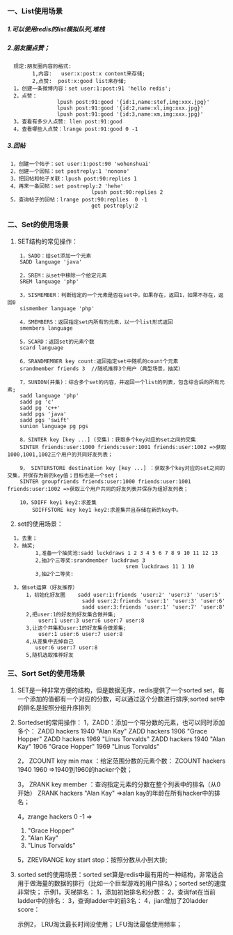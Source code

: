 ### 一、List使用场景
##### 1.可以使用redis的list模拟队列,堆栈
##### 2.朋友圈点赞；
      规定:朋友圈内容的格式:
            1,内容:   user:x:post:x content来存储;
            2,点赞:  post:x:good list来存储;
      1，创建一条微博内容：set user:1:post:91 'hello redis';
      2，点赞：
                    lpush post:91:good '{id:1,name:stef,img:xxx.jpg}'
                    lpush post:91:good '{id:2,name:xl,img:xxx.jpg}'
                    lpush post:91:good '{id:3,name:xm,img:xxx.jpg}'
      3，查看有多少人点赞: llen post:91:good
      4，查看哪些人点赞：lrange post:91:good 0 -1

##### 3.回帖
     1，创建一个帖子：set user:1:post:90 'wohenshuai'
     2，创建一个回帖：set postreply:1 'nonono'
     3，把回帖和帖子关联：lpush post:90:replies 1
     4，再来一条回帖：set postreply:2 'hehe'
                               lpush post:90:replies 2
     5，查询帖子的回帖：lrange post:90:replies  0 -1
                               get postreply:2
                              
### 二、Set的使用场景
1. SET结构的常见操作：
```
	1，SADD：给set添加一个元素
	SADD language 'java'

	2，SREM：从set中移除一个给定元素
	SREM language 'php'

	3，SISMEMBER：判断给定的一个元素是否在set中，如果存在，返回1，如果不存在，返回0
	sismember language 'php'

	4，SMEMBERS：返回指定set内所有的元素，以一个list形式返回
	smembers language

	5，SCARD：返回set的元素个数
   	scard language

   	6，SRANDMEMBER key count:返回指定set中随机的count个元素
   	srandmember friends 3  //随机推荐3个用户（典型场景，抽奖）

	7，SUNION(并集)：综合多个set的内容，并返回一个list的列表，包含综合后的所有元素;
	sadd language 'php'
	sadd pg 'c'
	sadd pg 'c++'
	sadd pgs 'java'
	sadd pgs 'swift'
	sunion language pg pgs

	8，SINTER key [key ...] (交集)：获取多个key对应的set之间的交集
	SINTER friends:user:1000 friends:user:1001 friends:user:1002 =>获取1000,1001,1002三个用户的共同好友列表；

	9， SINTERSTORE destination key [key ...] ：获取多个key对应的set之间的交集，并保存为新的key值；目标也是一个set；
	SINTER groupfriends friends:user:1000 friends:user:1001 friends:user:1002 =>获取三个用户共同的好友列表并保存为组好友列表；
	
	10，SDIFF key1 key2:求差集
	    SDIFFSTORE key key1 key2:求差集并且存储在新的key中。
  ```
  2. set的使用场景：
  ```
    1，去重；
    2，抽奖;
           1,准备一个抽奖池:sadd luckdraws 1 2 3 4 5 6 7 8 9 10 11 12 13
           2,抽3个三等奖:srandmember luckdraws 3
                                        srem luckdraws 11 1 10
           3,抽2个二等奖:

    3，做set运算（好友推荐）
        1，初始化好友圈    sadd user:1:friends 'user:2' 'user:3' 'user:5'
                          sadd user:2:friends 'user:1' 'user:3' 'user:6'
                          sadd user:3:friends 'user:1' 'user:7' 'user:8'
        2,把user:1的好友的好友集合做并集;
            user:1 user:3 user:6 user:7 user:8
        3,让这个并集和user:1的好友集合做差集;
            user:1 user:6 user:7 user:8
        4,从差集中去掉自己
           user:6 user:7 user:8
        5,随机选取推荐好友 
   ```

### 三、Sort Set的使用场景
1. SET是一种非常方便的结构，但是数据无序，redis提供了一个sorted set，每一个添加的值都有一个对应的分数，可以通过这个分数进行排序;sorted set中的排名是按照分组升序排列
2. Sortedset的常用操作：
	1，ZADD：添加一个带分数的元素，也可以同时添加多个：
	ZADD hackers 1940 "Alan Kay"
	ZADD hackers 1906 "Grace Hopper"
	ZADD hackers 1969 "Linus Torvalds"
	ZADD hackers 1940 "Alan Kay" 1906 "Grace Hopper" 1969 "Linus Torvalds"
	
	2， ZCOUNT key min max ：给定范围分数的元素个数：
	ZCOUNT hackers 1940 1960 =>1940到1960的hacker个数；

	3， ZRANK key member ：查询指定元素的分数在整个列表中的排名（从0开始）
	ZRANK hackers "Alan Kay" =>alan kay的年龄在所有hacker中的排名；

	4，zrange hackers 0 -1 =>
	1) "Grace Hopper"
	2) "Alan Kay"
	3) "Linus Torvalds"

   	5，ZREVRANGE key start stop：按照分数从小到大排;   

3. sorted set的使用场景：sorted set算是redis中最有用的一种结构，非常适合用于做海量的数据的排行（比如一个巨型游戏的用户排名）；sorted set的速度非常快；
   示例1，天梯排名：
	1，添加初始排名和分数：
	2，查询fat在当前ladder中的排名：
	3，查询ladder中的前3名：
	4，jian增加了20ladder score：

   示例2，
              LRU淘汰最长时间没使用；
              LFU淘汰最低使用频率；
	      




